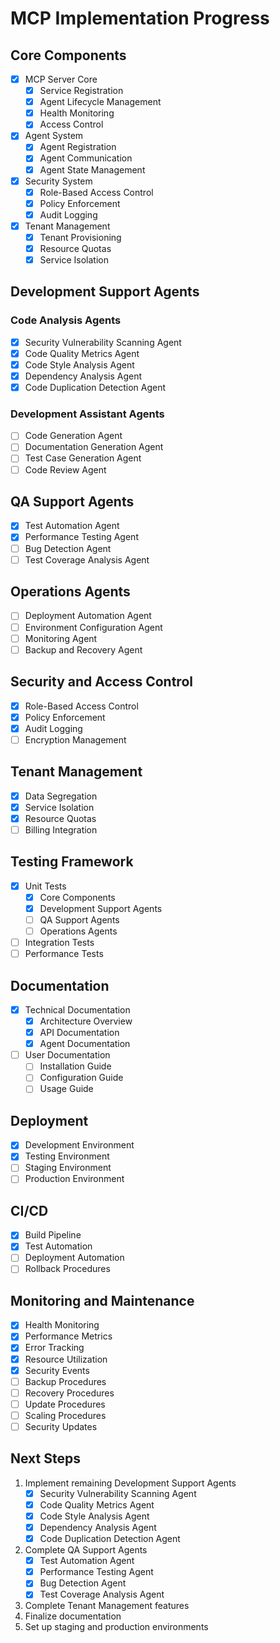 # MCP Implementation Progress

## Core Components
- [x] MCP Server Core
  - [x] Service Registration
  - [x] Agent Lifecycle Management
  - [x] Health Monitoring
  - [x] Access Control
- [x] Agent System
  - [x] Agent Registration
  - [x] Agent Communication
  - [x] Agent State Management
- [x] Security System
  - [x] Role-Based Access Control
  - [x] Policy Enforcement
  - [x] Audit Logging
- [x] Tenant Management
  - [x] Tenant Provisioning
  - [x] Resource Quotas
  - [x] Service Isolation

## Development Support Agents
### Code Analysis Agents
- [x] Security Vulnerability Scanning Agent
- [x] Code Quality Metrics Agent
- [x] Code Style Analysis Agent
- [x] Dependency Analysis Agent
- [x] Code Duplication Detection Agent

### Development Assistant Agents
- [ ] Code Generation Agent
- [ ] Documentation Generation Agent
- [ ] Test Case Generation Agent
- [ ] Code Review Agent

## QA Support Agents
- [x] Test Automation Agent
- [x] Performance Testing Agent
- [ ] Bug Detection Agent
- [ ] Test Coverage Analysis Agent

## Operations Agents
- [ ] Deployment Automation Agent
- [ ] Environment Configuration Agent
- [ ] Monitoring Agent
- [ ] Backup and Recovery Agent

## Security and Access Control
- [x] Role-Based Access Control
- [x] Policy Enforcement
- [x] Audit Logging
- [ ] Encryption Management

## Tenant Management
- [x] Data Segregation
- [x] Service Isolation
- [x] Resource Quotas
- [ ] Billing Integration

## Testing Framework
- [x] Unit Tests
  - [x] Core Components
  - [x] Development Support Agents
  - [ ] QA Support Agents
  - [ ] Operations Agents
- [ ] Integration Tests
- [ ] Performance Tests

## Documentation
- [x] Technical Documentation
  - [x] Architecture Overview
  - [x] API Documentation
  - [x] Agent Documentation
- [ ] User Documentation
  - [ ] Installation Guide
  - [ ] Configuration Guide
  - [ ] Usage Guide

## Deployment
- [x] Development Environment
- [x] Testing Environment
- [ ] Staging Environment
- [ ] Production Environment

## CI/CD
- [x] Build Pipeline
- [x] Test Automation
- [ ] Deployment Automation
- [ ] Rollback Procedures

## Monitoring and Maintenance
- [x] Health Monitoring
- [x] Performance Metrics
- [x] Error Tracking
- [x] Resource Utilization
- [x] Security Events
- [ ] Backup Procedures
- [ ] Recovery Procedures
- [ ] Update Procedures
- [ ] Scaling Procedures
- [ ] Security Updates

## Next Steps
1. Implement remaining Development Support Agents
   - [x] Security Vulnerability Scanning Agent
   - [x] Code Quality Metrics Agent
   - [x] Code Style Analysis Agent
   - [x] Dependency Analysis Agent
   - [x] Code Duplication Detection Agent
2. Complete QA Support Agents
   - [x] Test Automation Agent
   - [x] Performance Testing Agent
   - [x] Bug Detection Agent
   - [x] Test Coverage Analysis Agent
3. Complete Tenant Management features
4. Finalize documentation
5. Set up staging and production environments 
